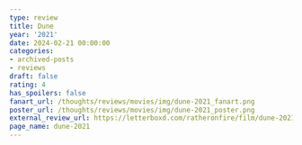 ```yaml
---
type: review
title: Dune
year: '2021'
date: 2024-02-21 00:00:00
categories:
- archived-posts
- reviews
draft: false
rating: 4
has_spoilers: false
fanart_url: /thoughts/reviews/movies/img/dune-2021_fanart.png
poster_url: /thoughts/reviews/movies/img/dune-2021_poster.png
external_review_url: https://letterboxd.com/ratheronfire/film/dune-2021/
page_name: dune-2021
---
```


